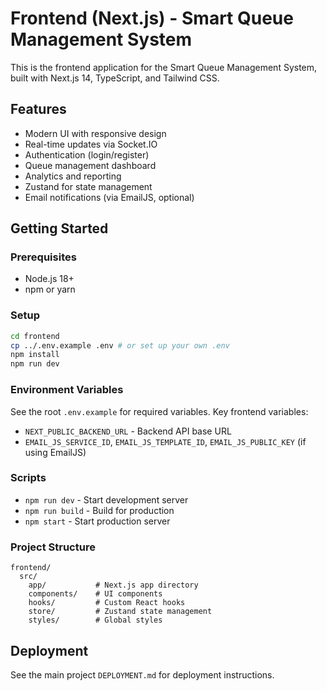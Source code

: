 # Frontend (Next.js) - Smart Queue Management System

This is the frontend application for the Smart Queue Management System, built with Next.js 14, TypeScript, and Tailwind CSS.

## Features

- Modern UI with responsive design
- Real-time updates via Socket.IO
- Authentication (login/register)
- Queue management dashboard
- Analytics and reporting
- Zustand for state management
- Email notifications (via EmailJS, optional)

## Getting Started

### Prerequisites

- Node.js 18+
- npm or yarn

### Setup

```bash
cd frontend
cp ../.env.example .env # or set up your own .env
npm install
npm run dev
```

### Environment Variables

See the root `.env.example` for required variables. Key frontend variables:

- `NEXT_PUBLIC_BACKEND_URL` - Backend API base URL
- `EMAIL_JS_SERVICE_ID`, `EMAIL_JS_TEMPLATE_ID`, `EMAIL_JS_PUBLIC_KEY` (if using EmailJS)

### Scripts

- `npm run dev` - Start development server
- `npm run build` - Build for production
- `npm start` - Start production server

### Project Structure

```
frontend/
  src/
    app/           # Next.js app directory
    components/    # UI components
    hooks/         # Custom React hooks
    store/         # Zustand state management
    styles/        # Global styles
```

## Deployment

See the main project `DEPLOYMENT.md` for deployment instructions.
